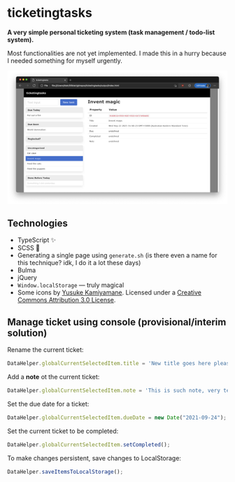 # ticketingtasks

**A very simple personal ticketing system (task management / todo-list system).**

Most functionalities are not yet implemented. I made this in a hurry because I needed something for myself urgently.

![docs/ticketingtasks.png](docs/ticketingtasks.png)

## Technologies

- TypeScript ✨
- SCSS 🌈
- Generating a single page using `generate.sh` (is there even a name for this technique? idk, I do it a lot these days)
- Bulma
- jQuery
- `Window.localStorage` &mdash; truly magical
- Some icons by [Yusuke Kamiyamane](http://p.yusukekamiyamane.com/). Licensed under a [Creative Commons Attribution 3.0 License](https://creativecommons.org/licenses/by/3.0/).

## Manage ticket using console (provisional/interim solution)

Rename the current ticket:

```js
DataHelper.globalCurrentSelectedItem.title = 'New title goes here please';
```

Add a **note** ot the current ticket:

```js
DataHelper.globalCurrentSelectedItem.note = 'This is such note, very text, wow.';
```

Set the due date for a ticket:

```js
DataHelper.globalCurrentSelectedItem.dueDate = new Date("2021-09-24");
```

Set the current ticket to be completed:

```js
DataHelper.globalCurrentSelectedItem.setCompleted();
```

To make changes persistent, save changes to LocalStorage:

```js
DataHelper.saveItemsToLocalStorage();
```